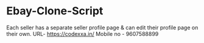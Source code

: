 # Ebay-Clone-Script
Each seller has a separate seller profile page &amp; can edit their profile page on their own.
URL- https://codexxa.in/
Mobile no - 9607588899
